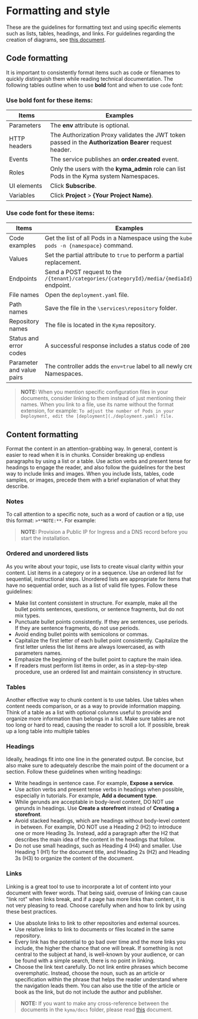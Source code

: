 # Formatting and style

These are the guidelines for formatting text and using specific elements such as lists, tables, headings, and links. For guidelines regarding the creation of diagrams, see [this document](./diagrams.md).

## Code formatting
It is important to consistently format items such as code or filenames to quickly distinguish them while reading technical documentation. The following tables outline when to use **bold** font and when to use `code` font:

### Use bold font for these items:

Items       | Examples
----------- | ----------------------------------------------------------------------
Parameters   | The **env** attribute is optional.
HTTP headers | The Authorization Proxy validates the JWT token passed in the **Authorization Bearer** request header.
Events       | The service publishes an **order.created** event.
Roles        | Only the users with the **kyma_admin** role can list Pods in the Kyma system Namespaces.
UI elements  | Click **Subscribe**.
Variables    | Click **Project** > **{Your Project Name}**.

### Use code font for these items:

Items                     | Examples
------------------------- | -----------------------------------------------------------------------------------------------
Code examples             | Get the list of all Pods in a Namespace using the `kubectl get pods -n {namespace}` command.
Values                    | Set the partial attribute to `true` to perform a partial replacement.
Endpoints                 | Send a POST request to the `/{tenant}/categories/{categoryId}/media/{mediaId}/commit` endpoint.
File names                | Open the `deployment.yaml` file.
Path names                | Save the file in the `\services\repository` folder.
Repository names          | The file is located in the `Kyma` repository.
Status and error codes    | A successful response includes a status code of `200 OK`.
Parameter and value pairs | The controller adds the `env=true` label to all newly created Namespaces.

>**NOTE:** When you mention specific configuration files in your documents, consider linking to them instead of just mentioning their names. When you link to a file, use its name without the format extension, for example: `To adjust the number of Pods in your Deployment, edit the [deployment](./deployment.yaml) file.`

## Content formatting
Format the content in an attention-grabbing way. In general, content is easier to read when it is in chunks. Consider breaking up endless paragraphs by using a list or a table. Use action verbs and present tense for headings to engage the reader, and also follow the guidelines for the best way to include links and images. When you include lists, tables, code samples, or images, precede them with a brief explanation of what they describe.

### Notes
To call attention to a specific note, such as a word of caution or a tip, use this format: `>**NOTE:**`. For example:
>**NOTE:** Provision a Public IP for Ingress and a DNS record before you start the installation.

### Ordered and unordered lists
As you write about your topic, use lists to create visual clarity within your content. List items in a category or in a sequence. Use an ordered list for sequential, instructional steps. Unordered lists are appropriate for items that have no sequential order, such as a list of valid file types. Follow these guidelines:
* Make list content consistent in structure. For example, make all the bullet points sentences, questions, or sentence fragments, but do not mix types.
* Punctuate bullet points consistently. If they are sentences, use periods. If they are sentence fragments, do not use periods.
* Avoid ending bullet points with semicolons or commas.
* Capitalize the first letter of each bullet point consistently. Capitalize the first letter unless the list items are always lowercased, as with parameters names.
* Emphasize the beginning of the bullet point to capture the main idea.
* If readers must perform list items in order, as in a step-by-step procedure, use an ordered list and maintain consistency in structure.

### Tables
Another effective way to chunk content is to use tables. Use tables when content needs comparison, or as a way to provide information mapping. Think of a table as a list with optional columns useful to provide and organize more information than belongs in a list. Make sure tables are not too long or hard to read, causing the reader to scroll a lot. If possible, break up a long table into multiple tables

### Headings
Ideally, headings fit into one line in the generated output. Be concise, but also make sure to adequately describe the main point of the document or a section. Follow these guidelines when writing headings:

* Write headings in sentence case. For example, **Expose a service**.
* Use action verbs and present tense verbs in headings when possible, especially in tutorials. For example, **Add a document type**.
* While gerunds are acceptable in body-level content, DO NOT use gerunds in headings. Use **Create a storefront** instead of **Creating a storefront**.
* Avoid stacked headings, which are headings without body-level content in between. For example, DO NOT use a Heading 2 (H2) to introduce one or more Heading 3s. Instead, add a paragraph after the H2 that describes the main idea of the content in the headings that follow.
* Do not use small headings, such as Heading 4 (H4) and smaller. Use Heading 1 (H1) for the document title, and Heading 2s (H2) and Heading 3s (H3) to organize the content of the document.

### Links
Linking is a great tool to use to incorporate a lot of content into your document with fewer words. That being said, overuse of linking can cause "link rot" when links break, and if a page has more links than content, it is not very pleasing to read. Choose carefully when and how to link by using these best practices.

- Use absolute links to link to other repositories and external sources.
- Use relative links to link to documents or files located in the same repository.
- Every link has the potential to go bad over time and the more links you include, the higher the chance that one will break. If something is not central to the subject at hand, is well-known by your audience, or can be found with a simple search, there is no point in linking.
- Choose the link text carefully. Do not link entire phrases which become overemphatic. Instead, choose the noun, such as an article or specification within the phrase that helps the reader understand where the navigation leads them. You can also use the title of the article or book as the link, but do not include the author and publisher.

>**NOTE:** If you want to make any cross-reference between the documents in the `kyma/docs` folder, please read [this](./linking-in-docs.md) document.
